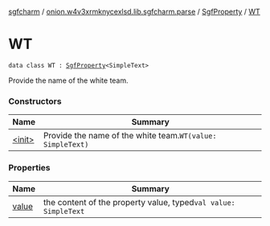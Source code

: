[sgfcharm](../../../index.md) / [onion.w4v3xrmknycexlsd.lib.sgfcharm.parse](../../index.md) / [SgfProperty](../index.md) / [WT](./index.md)

# WT

`data class WT : `[`SgfProperty`](../index.md)`<SimpleText>`

Provide the name of the white team.

### Constructors

| Name | Summary |
|---|---|
| [&lt;init&gt;](-init-.md) | Provide the name of the white team.`WT(value: SimpleText)` |

### Properties

| Name | Summary |
|---|---|
| [value](value.md) | the content of the property value, typed`val value: SimpleText` |
